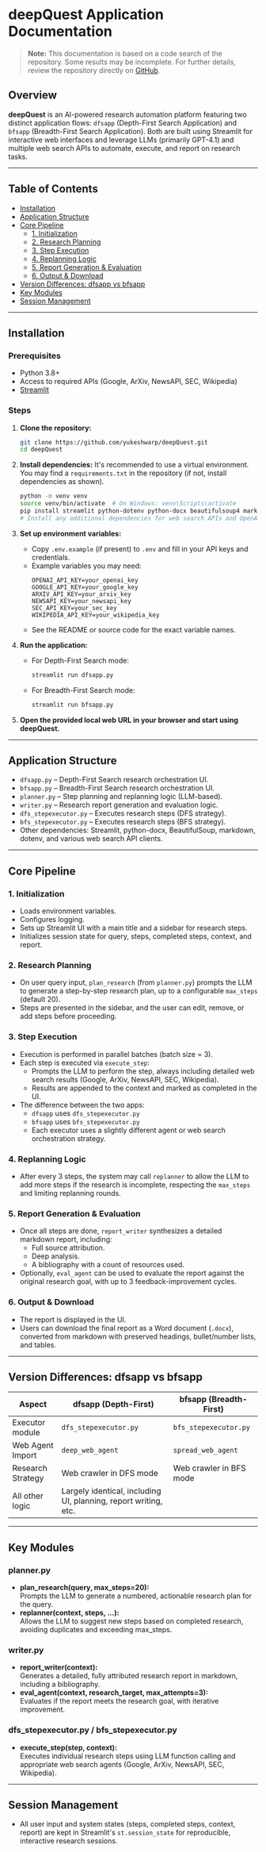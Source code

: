 # deepQuest Application Documentation

> **Note:** This documentation is based on a code search of the repository. Some results may be incomplete. For further details, review the repository directly on [GitHub](https://github.com/yukeshwarp/deepQuest).

## Overview

**deepQuest** is an AI-powered research automation platform featuring two distinct application flows: `dfsapp` (Depth-First Search Application) and `bfsapp` (Breadth-First Search Application). Both are built using Streamlit for interactive web interfaces and leverage LLMs (primarily GPT-4.1) and multiple web search APIs to automate, execute, and report on research tasks.

---

## Table of Contents

- [Installation](#installation)
- [Application Structure](#application-structure)
- [Core Pipeline](#core-pipeline)
  - [1. Initialization](#1-initialization)
  - [2. Research Planning](#2-research-planning)
  - [3. Step Execution](#3-step-execution)
  - [4. Replanning Logic](#4-replanning-logic)
  - [5. Report Generation & Evaluation](#5-report-generation--evaluation)
  - [6. Output & Download](#6-output--download)
- [Version Differences: dfsapp vs bfsapp](#version-differences-dfsapp-vs-bfsapp)
- [Key Modules](#key-modules)
- [Session Management](#session-management)
---

## Installation

### Prerequisites

- Python 3.8+
- Access to required APIs (Google, ArXiv, NewsAPI, SEC, Wikipedia)
- [Streamlit](https://streamlit.io/)

### Steps

1. **Clone the repository:**
   ```bash
   git clone https://github.com/yukeshwarp/deepQuest.git
   cd deepQuest
   ```

2. **Install dependencies:**
   It's recommended to use a virtual environment. You may find a `requirements.txt` in the repository (if not, install dependencies as shown).
   ```bash
   python -m venv venv
   source venv/bin/activate  # On Windows: venv\Scripts\activate
   pip install streamlit python-dotenv python-docx beautifulsoup4 markdown
   # Install any additional dependencies for web search APIs and OpenAI or compatible LLM client
   ```

3. **Set up environment variables:**
   - Copy `.env.example` (if present) to `.env` and fill in your API keys and credentials.
   - Example variables you may need:
     ```
     OPENAI_API_KEY=your_openai_key
     GOOGLE_API_KEY=your_google_key
     ARXIV_API_KEY=your_arxiv_key
     NEWSAPI_KEY=your_newsapi_key
     SEC_API_KEY=your_sec_key
     WIKIPEDIA_API_KEY=your_wikipedia_key
     ```
   - See the README or source code for the exact variable names.

4. **Run the application:**
   - For Depth-First Search mode:
     ```bash
     streamlit run dfsapp.py
     ```
   - For Breadth-First Search mode:
     ```bash
     streamlit run bfsapp.py
     ```

5. **Open the provided local web URL in your browser and start using deepQuest.**

---

## Application Structure

- `dfsapp.py` – Depth-First Search research orchestration UI.
- `bfsapp.py` – Breadth-First Search research orchestration UI.
- `planner.py` – Step planning and replanning logic (LLM-based).
- `writer.py` – Research report generation and evaluation logic.
- `dfs_stepexecutor.py` – Executes research steps (DFS strategy).
- `bfs_stepexecutor.py` – Executes research steps (BFS strategy).
- Other dependencies: Streamlit, python-docx, BeautifulSoup, markdown, dotenv, and various web search API clients.

---

## Core Pipeline

### 1. Initialization

- Loads environment variables.
- Configures logging.
- Sets up Streamlit UI with a main title and a sidebar for research steps.
- Initializes session state for query, steps, completed steps, context, and report.

### 2. Research Planning

- On user query input, `plan_research` (from `planner.py`) prompts the LLM to generate a step-by-step research plan, up to a configurable `max_steps` (default 20).
- Steps are presented in the sidebar, and the user can edit, remove, or add steps before proceeding.

### 3. Step Execution

- Execution is performed in parallel batches (batch size = 3).
- Each step is executed via `execute_step`:
  - Prompts the LLM to perform the step, always including detailed web search results (Google, ArXiv, NewsAPI, SEC, Wikipedia).
  - Results are appended to the context and marked as completed in the UI.
- The difference between the two apps:
  - `dfsapp` uses `dfs_stepexecutor.py`
  - `bfsapp` uses `bfs_stepexecutor.py`
  - Each executor uses a slightly different agent or web search orchestration strategy.

### 4. Replanning Logic

- After every 3 steps, the system may call `replanner` to allow the LLM to add more steps if the research is incomplete, respecting the `max_steps` and limiting replanning rounds.

### 5. Report Generation & Evaluation

- Once all steps are done, `report_writer` synthesizes a detailed markdown report, including:
  - Full source attribution.
  - Deep analysis.
  - A bibliography with a count of resources used.
- Optionally, `eval_agent` can be used to evaluate the report against the original research goal, with up to 3 feedback-improvement cycles.

### 6. Output & Download

- The report is displayed in the UI.
- Users can download the final report as a Word document (`.docx`), converted from markdown with preserved headings, bullet/number lists, and tables.

---

## Version Differences: dfsapp vs bfsapp

| Aspect            | dfsapp (Depth-First)                 | bfsapp (Breadth-First)                  |
|-------------------|--------------------------------------|-----------------------------------------|
| Executor module   | `dfs_stepexecutor.py`                | `bfs_stepexecutor.py`                   |
| Web Agent Import  | `deep_web_agent`                     | `spread_web_agent`                      |
| Research Strategy | Web crawler in DFS mode              | Web crawler in BFS mode                 |
| All other logic   | Largely identical, including UI, planning, report writing, etc.                 |

---

## Key Modules

### planner.py

- **plan_research(query, max_steps=20):**  
  Prompts the LLM to generate a numbered, actionable research plan for the query.
- **replanner(context, steps, ...):**  
  Allows the LLM to suggest new steps based on completed research, avoiding duplicates and exceeding max_steps.

### writer.py

- **report_writer(context):**  
  Generates a detailed, fully attributed research report in markdown, including a bibliography.
- **eval_agent(context, research_target, max_attempts=3):**  
  Evaluates if the report meets the research goal, with iterative improvement.

### dfs_stepexecutor.py / bfs_stepexecutor.py

- **execute_step(step, context):**  
  Executes individual research steps using LLM function calling and appropriate web search agents (Google, ArXiv, NewsAPI, SEC, Wikipedia).

---

## Session Management

- All user input and system states (steps, completed steps, context, report) are kept in Streamlit's `st.session_state` for reproducible, interactive research sessions.
